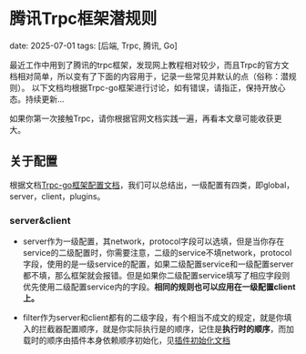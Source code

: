 # 腾讯Trpc框架潜规则

date: 2025-07-01
tags: [后端, Trpc, 腾讯, Go]

最近工作中用到了腾讯的trpc框架，发现网上教程相对较少，而且Trpc的官方文档相对简单，所以变有了下面的内容用于，记录一些常见并默认的点（俗称：潜规则）。
以下文档均根据Trpc-go框架进行讨论，如有错误，请指正，保持开放心态。持续更新...

如果你第一次接触Trpc，请你根据官网文档实践一遍，再看本文章可能收获更大。

## 关于配置
根据文档[Trpc-go框架配置文档](https://github.com/trpc-group/trpc-go/blob/main/docs/user_guide/framework_conf.zh_CN.md)，我们可以总结出，一级配置有四类，即global，server，client，plugins。

### server&client
- server作为一级配置，其network，protocol字段可以选填，但是当你存在service的二级配置时，你需要注意，二级的service不填network，protocol字段，使用的是一级service的配置，如果二级配置service和一级配置server都不填，那么框架就会报错。但是如果你二级配置service填写了相应字段则优先使用二级配置service内的字段。**相同的规则也可以应用在一级配置client上。**

- filter作为server和client都有的二级字段，有个相当不成文的规定，就是你填入的拦截器配置顺序，就是你实际执行是的顺序，记住是**执行时的顺序**，而加载时的顺序由插件本身依赖顺序初始化，见[插件初始化文档](https://github.com/trpc-group/trpc-go/blob/main/plugin/README.zh_CN.md)

